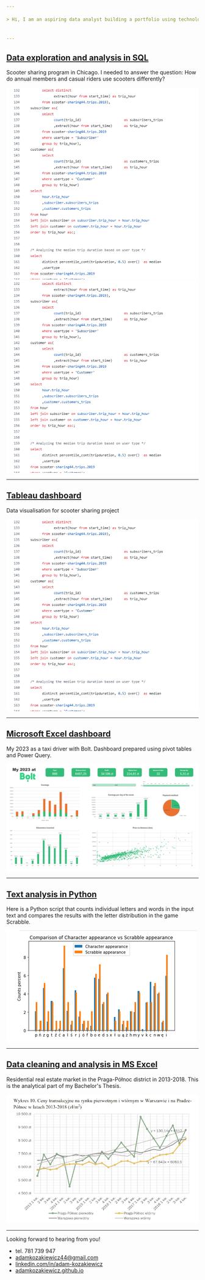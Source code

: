 ```yaml
---

> Hi, I am an aspiring data analyst building a portfolio using technologies such as SQL, Python, MS Excel, Tableau, MS Power BI. I am looking for a team where I can use my commitment and analytical skills, while learning > something new every day. I value teamwork, as well as independently completing tasks assigned to me.


---
```


## [Data exploration and analysis in SQL](https://github.com/adamkozakiewicz/portfolio/blob/main/scooter-sharing.sql)
Scooter sharing program in Chicago. I needed to answer the question: How do annual members and casual riders use scooters differently?

![Scooter sharing - data exploration in SQL](/photos/scooter_sharing.png)
[![homepage][1]][2]

[1]:  /photos/scooter_sharing.png
[2]:  https://github.com/adamkozakiewicz/portfolio/blob/main/scooter-sharing.sql "Redirect to homepage"
 
---

## [Tableau dashboard](link)
Data visualisation for scooter sharing project

 ![Scooter sharing - Tableau dashboard](/photos/scooter_sharing.png)
 
---

## [Microsoft Excel dashboard](https://github.com/adamkozakiewicz/portfolio/blob/main/My%202023%20at%20Bolt%20-%20Dashboard.xlsx)
My 2023 as a taxi driver with Bolt. Dashboard prepared using pivot tables and Power Query.

 [![2023 at Bolt - Microsoft Excel dashboard](/photos/bolt_dashboard.png)](https://github.com/adamkozakiewicz/portfolio/blob/main/My%202023%20at%20Bolt%20-%20Dashboard.xlsx)
 
---

## [Text analysis in Python](https://github.com/adamkozakiewicz/portfolio/blob/main/Text%20analysis.ipynb)
Here is a Python script that counts individual letters and words in the input text and compares the results with the letter distribution in the game Scrabble.

 ![Text analysis in Python](/photos/python_scrabble.png)
 
---

## [Data cleaning and analysis in MS Excel](https://github.com/adamkozakiewicz/portfolio/blob/main/Residential%20real%20estate%20market%20in%20the%20Praga-P%C3%B3%C5%82noc%20district%20in%202013-2018.pdf)
Residential real estate market in the Praga-Północ district in 2013-2018. This is the analytical part of my Bachelor's Thesis.

 ![Residential real estate market](/photos/eastate_market.png)
 
---

 

Looking forward to hearing from you!

 - tel. 781 739 947 
 - adamkozakiewicz44@gmail.com
 - [linkedin.com/in/adam-kozakiewicz](linkedin.com/in/adam-kozakiewicz)
 - [adamkozakiewicz.github.io](adamkozakiewicz.github.io)
